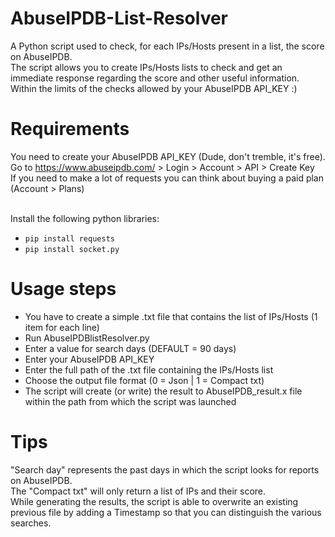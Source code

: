 # AbuseIPDB-List-Resolver
A Python script used to check, for each IPs/Hosts present in a list, the score on AbuseIPDB.<br>
The script allows you to create IPs/Hosts lists to check and get an immediate response regarding the score and other useful information.<br>Within the limits of the checks allowed by your AbuseIPDB API_KEY :)

# Requirements
You need to create your AbuseIPDB API_KEY (Dude, don't tremble, it's free).<br>
Go to https://www.abuseipdb.com/ > Login > Account > API > Create Key<br>
If you need to make a lot of requests you can think about buying a paid plan (Account > Plans)<br><br>

Install the following python libraries:
 - `pip install requests`
 - `pip install socket.py`

# Usage steps
 - You have to create a simple .txt file that contains the list of IPs/Hosts (1 item for each line)
 - Run AbuseIPDBlistResolver.py
 - Enter a value for search days (DEFAULT = 90 days)
 - Enter your AbuseIPDB API_KEY
 - Enter the full path of the .txt file containing the IPs/Hosts list
 - Choose the output file format (0 = Json | 1 = Compact txt)
 - The script will create (or write) the result to AbuseIPDB_result.x file within the path from which the script was launched

# Tips
"Search day" represents the past days in which the script looks for reports on AbuseIPDB.<br>
The "Compact txt" will only return a list of IPs and their score.<br>
While generating the results, the script is able to overwrite an existing previous file by adding a Timestamp so that you can distinguish the various searches.<br>
